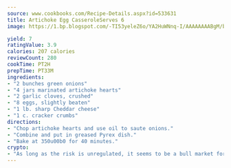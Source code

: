 ```yaml
---
source: www.cookbooks.com/Recipe-Details.aspx?id=533631
title: Artichoke Egg CasseroleServes 6  
image: https://1.bp.blogspot.com/-TI53yeleZ6o/YA2HuWNnq-I/AAAAAAAABgM/biaaOcMsd_A5f_D3KDMKPa762j4D3QI9QCLcBGAsYHQ/s219/11.png

yield: 7
ratingValue: 3.9
calories: 207 calories
reviewCount: 280
cookTime: PT2H
prepTime: PT33M
ingredients:
- "2 bunches green onions"
- "4 jars marinated artichoke hearts"
- "2 garlic cloves, crushed"
- "8 eggs, slightly beaten"
- "1 lb. sharp Cheddar cheese"
- "1 c. cracker crumbs"
directions:
- "Chop artichoke hearts and use oil to saute onions."
- "Combine and put in greased Pyrex dish."
- "Bake at 350u00b0 for 40 minutes."
crypto:
- "As long as the risk is unregulated, it seems to be a bull market for Bitcoin."
---
```

